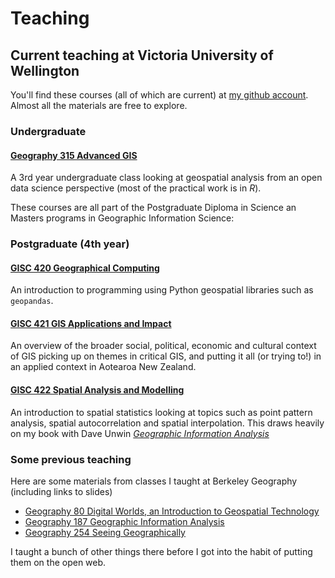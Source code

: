# Teaching
## Current teaching at Victoria University of Wellington
You'll find these courses (all of which are current) at [my github account](https://github.com/DOSull). Almost all the materials are free to explore.

### Undergraduate
#### [Geography 315 Advanced GIS](https://github.com/DOSull/Geog315)
A 3rd year undergraduate class looking at geospatial analysis from an open data science perspective (most of the practical work is in *R*).

These courses are all part of the Postgraduate Diploma in Science an Masters programs in Geographic Information Science:

### Postgraduate (4th year)
#### [GISC 420 Geographical Computing](https://github.com/DOSull/GISC-420)
An introduction to programming using Python geospatial libraries such as `geopandas`.

#### [GISC 421 GIS Applications and Impact](https://github.com/DOSull/GISC-421)
An overview of the broader social, political, economic and cultural context of GIS picking up on themes in critical GIS, and putting it all (or trying to!) in an applied context in Aotearoa New Zealand.

#### [GISC 422 Spatial Analysis and Modelling](https://github.com/DOSull/GISC-422)
An introduction to spatial statistics looking at topics such as point pattern analysis, spatial autocorrelation and spatial interpolation. This draws heavily on my book with Dave Unwin [*Geographic Information Analysis*](http://www.wiley.com/WileyCDA/WileyTitle/productCd-0470288574.html)

### Some previous teaching
Here are some materials from classes I taught at Berkeley Geography (including links to slides)
+ [Geography 80 Digital Worlds, an Introduction to Geospatial Technology](geog80-lectures.md)
+ [Geography 187 Geographic Information Analysis](geog187-lectures.md)
+ [Geography 254 Seeing Geographically](geography-254-syllabus.md)

I taught a bunch of other things there before I got into the habit of putting them on the open web.
